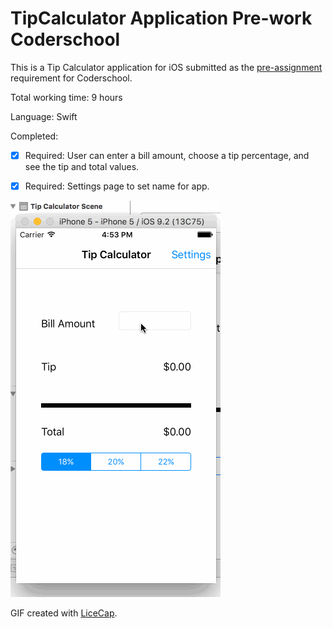 # TipCalculator Application Pre-work Coderschool

This is a Tip Calculator application for iOS submitted as the [pre-assignment](https://github.com/leovinh/Tip-Calculator-application.git) requirement for Coderschool.

Total working time: 9 hours

Language: Swift

Completed:

* [x] Required: User can enter a bill amount, choose a tip percentage, and see the tip and total values.
* [x] Required: Settings page to set name for app.


![Video Walkthrough](coderschool-submit.gif)

GIF created with [LiceCap](http://www.cockos.com/licecap/).


